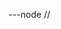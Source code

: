 ---node
// <script>
const pagination = {
	data: "collections",
	size: 1,
	alias: "tag",
	filter: ["all", "posts", "projects"],
	addAllPagesToCollections: true,
};

const eleventyComputed = {
	title: "Tagged '{{ tag }}'",
	permalink: function(data) {
		return `/tags/${this.slugify(data.tag)}/`;
	}
};
---
<h1>Tagged “{{ tag }}”</h1>

{% set postslist = collections[ tag ] %}
{% include "postslist.njk" %}

<p class="p-3 mt-3">See <a href="/tags/">all tags</a>.</p>
